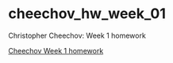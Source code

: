 # cheechov_hw_week_01
Christopher Cheechov: Week 1 homework

<a href="https://cjcheechov.github.io/cheechov_hw_week_01/">Cheechov Week 1 homework</a>
